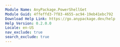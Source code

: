 ```yaml
---
Module Name: AnyPackage.PowerShellGet
Module Guid: 4ffeffd3-7f83-4655-ac94-19eb41ebc792
Download Help Link: https://go.anypackage.dev/help
Help Version: 0.2.0.0
Locale: en-US
nav_exclude: true
search_exclude: true
---
```

